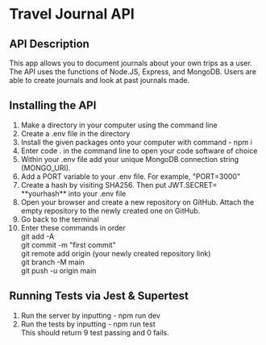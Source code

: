<h1>Travel Journal API</h1>

<h2>API Description</h2>

<p>This app allows you to document journals about your own trips as a user. The API uses the functions of Node.JS, Express, and MongoDB. Users are able to create journals and look at past journals made.</p>

<h2>Installing the API</h2>
<ol>
  <li>Make a directory in your computer using the command line</li>
  <liInitialize an empty git repository with git init and clone my repository onto your machine using SSH</li>
  <li>Create a .env file in the directory</li>
  <li>Install the given packages onto your computer with command - npm i</li>
  <li>Enter code . in the command line to open your code software of choice</li>
  <li>Within your .env file add your unique MongoDB connection string (MONGO_URI).</li>
    <li>Add a PORT variable to your .env file. For example, "PORT=3000"</li>
    <li>Create a hash by visiting SHA256. Then put JWT.SECRET= **yourhash** into your .env file</li>
    <li>Open your browser and create a new repository on GitHub. Attach the empty repository to the newly created one on GitHub.
</li>
    <li>Go back to the terminal
</li>
    <li>Enter these commands in order
      <br>
      git add -A
      <br>
      git commit -m "first commit"
      <br>
      git remote add origin (your newly created repository link)
      <br>
      git branch -M main
      <br>
      git push -u origin main
    </li>
  </ol>

  <h2>Running Tests via Jest & Supertest</h2>
  <ol>
    <li>Run the server by inputting - npm run dev</li>
    <li>Run the tests by inputting - npm run test
      <br>
      This should return 9 test passing and 0 fails.
    </li>
  </ol>
